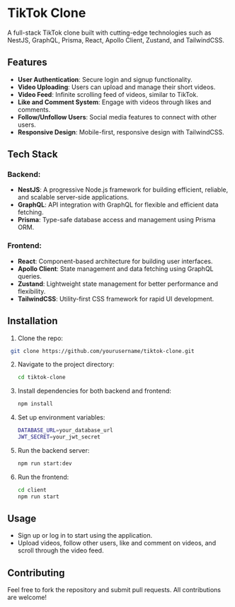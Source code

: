 # TikTok Clone

A full-stack TikTok clone built with cutting-edge technologies such as NestJS, GraphQL, Prisma, React, Apollo Client, Zustand, and TailwindCSS.

## Features

- **User Authentication**: Secure login and signup functionality.
- **Video Uploading**: Users can upload and manage their short videos.
- **Video Feed**: Infinite scrolling feed of videos, similar to TikTok.
- **Like and Comment System**: Engage with videos through likes and comments.
- **Follow/Unfollow Users**: Social media features to connect with other users.
- **Responsive Design**: Mobile-first, responsive design with TailwindCSS.

## Tech Stack

### Backend:
- **NestJS**: A progressive Node.js framework for building efficient, reliable, and scalable server-side applications.
- **GraphQL**: API integration with GraphQL for flexible and efficient data fetching.
- **Prisma**: Type-safe database access and management using Prisma ORM.
  
### Frontend:
- **React**: Component-based architecture for building user interfaces.
- **Apollo Client**: State management and data fetching using GraphQL queries.
- **Zustand**: Lightweight state management for better performance and flexibility.
- **TailwindCSS**: Utility-first CSS framework for rapid UI development.

## Installation

1. Clone the repo:

  ```bash
   git clone https://github.com/yourusername/tiktok-clone.git
```

2. Navigate to the project directory:
   
   ```bash
   cd tiktok-clone
   ```
3. Install dependencies for both backend and frontend:

   ```bash
   npm install
   ```
4. Set up environment variables:

    ```bash
   DATABASE_URL=your_database_url
   JWT_SECRET=your_jwt_secret
   ```
5. Run the backend server:

    ```bash
   npm run start:dev
   ```
6. Run the frontend:

    ```bash
   cd client
   npm run start
   ```

## Usage

- Sign up or log in to start using the application.
- Upload videos, follow other users, like and comment on videos, and scroll through the video feed.

## Contributing

Feel free to fork the repository and submit pull requests. All contributions are welcome!
